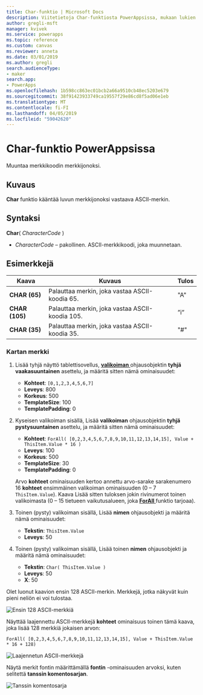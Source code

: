 ```yaml
---
title: Char-funktio | Microsoft Docs
description: Viitetietoja Char-funktiosta PowerAppsissa, mukaan lukien syntaksi ja esimerkkejä
author: gregli-msft
manager: kvivek
ms.service: powerapps
ms.topic: reference
ms.custom: canvas
ms.reviewer: anneta
ms.date: 03/01/2019
ms.author: gregli
search.audienceType:
- maker
search.app:
- PowerApps
ms.openlocfilehash: 1b598cc863ec01bcb2a66a9510cb48ec5203e679
ms.sourcegitcommit: 38f91423933749ca19557f29e86cd8f5ad06e1eb
ms.translationtype: MT
ms.contentlocale: fi-FI
ms.lasthandoff: 04/05/2019
ms.locfileid: "59042620"
---
```

# <a name="char-function-in-powerapps"></a>Char-funktio PowerAppsissa

Muuntaa merkkikoodin merkkijonoksi.

## <a name="description"></a>Kuvaus

**Char** funktio kääntää luvun merkkijonoksi vastaava ASCII-merkin.

## <a name="syntax"></a>Syntaksi

**Char**( *CharacterCode* )

- *CharacterCode* – pakollinen. ASCII-merkkikoodi, joka muunnetaan.

## <a name="examples"></a>Esimerkkejä

| Kaava | Kuvaus | Tulos |
| --- | --- | --- |
| **CHAR (65)** |Palauttaa merkin, joka vastaa ASCII-koodia 65. |"A" |
| **CHAR (105)** |Palauttaa merkin, joka vastaa ASCII-koodia 105. |”i” |
| **CHAR (35)** |Palauttaa merkin, joka vastaa ASCII-koodia 35. |"#" |

### <a name="display-a-character-map"></a>Kartan merkki

1. Lisää tyhjä näyttö tablettisovellus, [ **valikoiman** ](../controls/control-gallery.md) ohjausobjektin **tyhjä vaakasuuntainen** asettelu, ja määritä sitten nämä ominaisuudet:

    - **Kohteet**: `[0,1,2,3,4,5,6,7]`
    - **Leveys**: 800
    - **Korkeus**: 500
    - **TemplateSize**: 100
    - **TemplatePadding**: 0

1. Kyseisen valikoiman sisällä, Lisää **valikoiman** ohjausobjektin **tyhjä pystysuuntainen** asettelu, ja määritä sitten nämä ominaisuudet:

    - **Kohteet**: `ForAll( [0,2,3,4,5,6,7,8,9,10,11,12,13,14,15], Value + ThisItem.Value * 16 )`
    - **Leveys**: 100
    - **Korkeus**: 500
    - **TemplateSize**: 30
    - **TemplatePadding**: 0

    Arvo **kohteet** ominaisuuden kertoo annettu arvo-sarake sarakenumero 16 **kohteet** ensimmäinen valikoiman ominaisuuden (0 – 7 `ThisItem.Value`). Kaava Lisää sitten tuloksen jokin rivinumerot toinen valikoimasta (0 – 15 tietueen vaikutusalueen, joka [ **ForAll** ](function-forall.md) funktio tarjoaa).

1. Toinen (pysty) valikoiman sisällä, Lisää **nimen** ohjausobjekti ja määritä nämä ominaisuudet:

    - **Tekstin**: `ThisItem.Value`
    - **Leveys**: 50

1. Toinen (pysty) valikoiman sisällä, Lisää toinen **nimen** ohjausobjekti ja määritä nämä ominaisuudet:

    - **Tekstin**: `Char( ThisItem.Value )`
    - **Leveys**: 50
    - **X**: 50

Olet luonut kaavion ensin 128 ASCII-merkin. Merkkejä, jotka näkyvät kuin pieni neliön ei voi tulostaa.

![Ensin 128 ASCII-merkkiä](media/function-char/chart-lower.png)

Näyttää laajennettu ASCII-merkkejä **kohteet** ominaisuus toinen tämä kaava, joka lisää 128 merkkiä jokaisen arvon:

`ForAll( [0,2,3,4,5,6,7,8,9,10,11,12,13,14,15], Value + ThisItem.Value * 16 + 128)`

![Laajennetun ASCII-merkkejä](media/function-char/chart-higher.png)

Näytä merkit fontin määrittämällä **fontin** -ominaisuuden arvoksi, kuten selitettä **tanssin komentosarjan**.

![Tanssin komentosarja](media/function-char/chart-higher-dancing-script.png)
